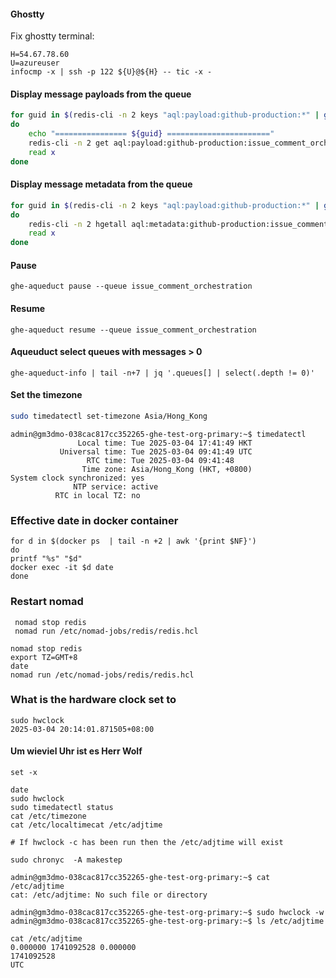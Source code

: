 #### Ghostty

Fix ghostty terminal:


```
H=54.67.78.60
U=azureuser
infocmp -x | ssh -p 122 ${U}@${H} -- tic -x -
```


#### Display message payloads from the queue

```bash
for guid in $(redis-cli -n 2 keys "aql:payload:github-production:*" | grep issue_comment_orchestration | awk -F: '{print $5}')
do
    echo "================ ${guid} ======================="
    redis-cli -n 2 get aql:payload:github-production:issue_comment_orchestration:${guid} | jq -r
    read x
done

```

#### Display message metadata from the queue

```bash
for guid in $(redis-cli -n 2 keys "aql:payload:github-production:*" | grep issue_comment_orchestration | awk -F: '{print $5}')
do
    redis-cli -n 2 hgetall aql:metadata:github-production:issue_comment_orchestration:${guid} | jq -r
    read x
done
```

#### Pause
```
ghe-aqueduct pause --queue issue_comment_orchestration
```

#### Resume
```
ghe-aqueduct resume --queue issue_comment_orchestration
```



#### Aqueuduct select queues with messages > 0

```
ghe-aqueduct-info | tail -n+7 | jq '.queues[] | select(.depth != 0)'
```


#### Set the timezone

```bash
sudo timedatectl set-timezone Asia/Hong_Kong
```

```
admin@gm3dmo-038cac817cc352265-ghe-test-org-primary:~$ timedatectl
               Local time: Tue 2025-03-04 17:41:49 HKT
           Universal time: Tue 2025-03-04 09:41:49 UTC
                 RTC time: Tue 2025-03-04 09:41:48
                Time zone: Asia/Hong_Kong (HKT, +0800)
System clock synchronized: yes
              NTP service: active
          RTC in local TZ: no
```

### Effective date in docker container

```
for d in $(docker ps  | tail -n +2 | awk '{print $NF}')
do
printf "%s" "$d"
docker exec -it $d date
done
```

### Restart nomad
```
 nomad stop redis
 nomad run /etc/nomad-jobs/redis/redis.hcl
```


```shell
nomad stop redis
export TZ=GMT+8
date
nomad run /etc/nomad-jobs/redis/redis.hcl
```


### What is the hardware clock set to
```
sudo hwclock
2025-03-04 20:14:01.871505+08:00
```

#### Um wieviel Uhr ist es Herr Wolf

```
set -x

date
sudo hwclock
sudo timedatectl status
cat /etc/timezone
cat /etc/localtimecat /etc/adjtime

# If hwclock -c has been run then the /etc/adjtime will exist
```


```
sudo chronyc  -A makestep
```


```
admin@gm3dmo-038cac817cc352265-ghe-test-org-primary:~$ cat /etc/adjtime
cat: /etc/adjtime: No such file or directory

admin@gm3dmo-038cac817cc352265-ghe-test-org-primary:~$ sudo hwclock -w
admin@gm3dmo-038cac817cc352265-ghe-test-org-primary:~$ ls /etc/adjtime

cat /etc/adjtime
0.000000 1741092528 0.000000
1741092528
UTC
```

